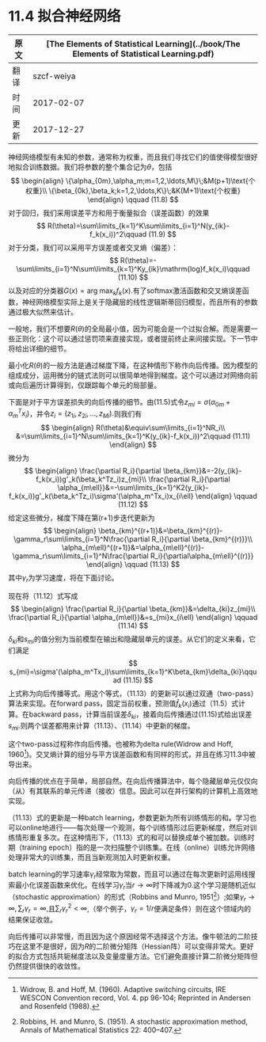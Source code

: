 # 11.4 拟合神经网络

| 原文   | [The Elements of Statistical Learning](../book/The Elements of Statistical Learning.pdf) |
| ---- | ---------------------------------------- |
| 翻译   | szcf-weiya                               |
| 时间   | 2017-02-07                               |
|更新|2017-12-27|

神经网络模型有未知的参数，通常称为权重，而且我们寻找它们的值使得模型很好地拟合训练数据。我们将参数的整个集合记为$\theta$，包括
$$
\begin{align}
\{\alpha_{0m},\alpha_m;m=1,2,\ldots,M\}\;&M(p+1)\text{个权重}\\
\{\beta_{0k},\beta_k;k=1,2,\ldots,K\}\;&K(M+1)\text{个权重}
\end{align}
\qquad (11.8)
$$
对于回归，我们采用误差平方和用于衡量拟合（误差函数）的效果
$$
R(\theta)=\sum\limits_{k=1}^K\sum\limits_{i=1}^N(y_{ik}-f_k(x_i))^2\qquad (11.9)
$$
对于分类，我们可以采用平方误差或者交叉熵（偏差）：
$$
R(\theta)=-\sum\limits_{i=1}^N\sum\limits_{k=1}^Ky_{ik}\mathrm{log}f_k(x_i)\qquad (11.10)
$$
以及对应的分类器$G(x)=\mathrm{arg\; max}_kf_k(x)$.有了softmax激活函数和交叉熵误差函数，神经网络模型实际上是关于隐藏层的线性逻辑斯蒂回归模型，而且所有的参数通过极大似然来估计。

一般地，我们不想要$R(\theta)$的全局最小值，因为可能会是一个过拟合解。而是需要一些正则化：这个可以通过惩罚项来直接实现，或者提前终止来间接实现。下一节中将给出详细的细节。

最小化$R(\theta)$的一般方法是通过梯度下降，在这种情形下称作向后传播。因为模型的组成成分，运用微分的链式法则可以很简单地得到梯度。这个可以通过对网络向前或向后遍历计算得到，仅跟踪每个单元的局部量。

下面是对于平方误差损失的向后传播的细节。由(11.5)式令$z_{mi}=\sigma(\alpha_{0m}+\alpha_m^Tx_i)$，并令$z_i=(z_{1i},z_{2i},\ldots,z_{Mi}).$则我们有
$$
\begin{align}
R(\theta)&\equiv\sum\limits_{i=1}^NR_i\\
&=\sum\limits_{i=1}^N\sum\limits_{k=1}^K(y_{ik}-f_k(x_i))^2\qquad (11.11)
\end{align}
$$
微分为
$$
\begin{align}
\frac{\partial R_i}{\partial \beta_{km}}&=-2(y_{ik}-f_k(x_i))g'_k(\beta_k^Tz_i)z_{mi}\\
\frac{\partial R_i}{\partial \alpha_{m\ell}}&=-\sum\limits_{k=1}^K2(y_{ik}-f_k(x_i))g'_k(\beta_k^Tz_i)\sigma'(\alpha_m^Tx_i)x_{i\ell}
\end{align}
\qquad (11.12)
$$
给定这些微分，梯度下降在第(r+1)步迭代更新为
$$
\begin{align}
\beta_{km}^{(r+1)}&=\beta_{km}^{(r)}-\gamma_r\sum\limits_{i=1}^N\frac{\partial R_i}{\partial \beta_{km}^{(r)}}\\
\alpha_{m\ell}^{(r+1)}&=\alpha_{m\ell}^{(r)}-\gamma_r\sum\limits_{i=1}^N\frac{\partial R_i}{\partial\alpha_{m\ell}^{(r)}}
\end{align}
\qquad (11.13)
$$
其中$\gamma_r$为学习速度，将在下面讨论。

现在将（11.12）式写成
$$
\begin{align}
\frac{\partial R_i}{\partial \beta_{km}}&=\delta_{ki}z_{mi}\\
\frac{\partial R_i}{\partial \alpha_{m\ell}}&=s_{mi}x_{i\ell}
\end{align}
\qquad (11.14)
$$
$\delta_{ki}$和$s_{mi}$的值分别为当前模型在输出和隐藏层单元的误差。从它们的定义来看，它们满足
$$
s_{mi}=\sigma'(\alpha_m^Tx_i)\sum\limits_{k=1}^K\beta_{km}\delta_{ki}\qquad (11.15)
$$
上式称为向后传播等式。用这个等式，（11.13）的更新可以通过双通（two-pass）算法来实现。在forward pass，固定当前权重，预测值$\hat f_k(x_i)$通过（11.5）式计算。在backward pass，计算当前误差$\delta_{ki}$，接着向后传播通过(11.15)式给出误差$s_{mi}$.则两个误差都用来计算（11.13）、（11.14）中更新的梯度。

这个two-pass过程称作向后传播。也被称为delta rule(Widrow and Hoff, 1960[^1])。交叉熵计算的组分与平方误差函数和有同样的形式，并且在练习11.3中被导出来。

向后传播的优点在于简单，局部自然。在向后传播算法中，每个隐藏层单元仅仅向（从）有其联系的单元传递（接收）信息。因此可以在并行架构的计算机上高效地实现。

（11.13）式的更新是一种batch learning，参数更新为所有训练情形的和。学习也可以online地进行——每次处理一个观测，每个训练情形过后更新梯度，然后对训练情形重复多次。在这种情形下，（11.13）式的和可以替换成单个被加数。训练时期（training epoch）指的是一次扫描整个训练集。在线（online）训练允许网络处理非常大的训练集，而且当新观测加入时更新权重。

batch learning的学习速率$\gamma_r$经常取为常数，而且可以通过在每次更新时运用线搜索最小化误差函数来优化。在线学习$\gamma_r$当$r\rightarrow \infty$时下降减为0.这个学习是随机近似（stochastic approximation）的形式（Robbins and Munro, 1951[^2]）;如果$\gamma_r\rightarrow \infty,\sum_r\gamma_r=\infty,$且$\sum_r\gamma_r^2<\infty$,（举个例子，$\gamma_r=1/r$便满足条件）则在这个领域内的结果保证收敛。

向后传播可以非常慢，而且因为这个原因经常不选择这个方法。像牛顿法的二阶技巧在这里不是很好，因为$R$的二阶微分矩阵（Hessian阵）可以变得非常大。更好的拟合方式包括共轭梯度法以及变量度量方法。它们避免直接计算二阶微分矩阵但仍然提供很快的收敛性。

[^1]: Widrow, B. and Hoff, M. (1960). Adaptive switching circuits, IRE WESCON Convention record, Vol. 4. pp 96-104; Reprinted in Andersen and Rosenfeld (1988).
[^2]: Robbins, H. and Munro, S. (1951). A stochastic approximation method, Annals of Mathematical Statistics 22: 400–407.
